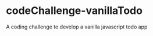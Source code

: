 codeChallenge-vanillaTodo
=========================

A coding challenge to develop a vanilla javascript todo app
